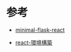 # 参考
- [minimal-flask-react](https://github.com/jwkvam/minimal-flask-react)

- [react-環境構築](https://qiita.com/tommy96/items/6b9599ba557530ab5ee4)